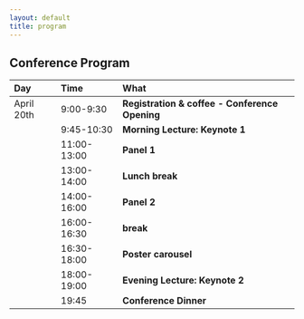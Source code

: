 ```yaml
---
layout: default
title: program
---
```


## Conference Program

| Day       | Time | What                                     |
|:----------|:-----------|:-----------------------------------------|
| April 20th | 9:00-9:30 | **Registration & coffee - Conference Opening** |
| | 9:45-10:30 | **Morning Lecture: Keynote 1** |
| | 11:00-13:00 | **Panel 1** <br> |
| | 13:00-14:00 | **Lunch break** |
| | 14:00-16:00 | **Panel 2** <br> |
| | 16:00-16:30 | **break** <br> |
| | 16:30-18:00 | **Poster carousel** <br> |
| | 18:00-19:00 | **Evening Lecture: Keynote 2** <br> |
| | 19:45 | **Conference Dinner** |
